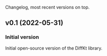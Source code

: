 Changelog, most recent versions on top.

## v0.1 (2022-05-31)

### Initial version

Initial open-source version of the DiffKt library.
